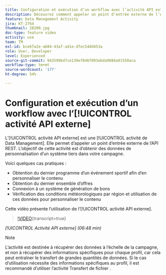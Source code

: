 ```yaml
---
title: Configuration et exécution d’un workflow avec l’activité API externe
description: Découvrez comment appeler un point d’entrée externe de l’API REST pour extraire des données de personnalisation d’un système tiers dans votre campagne.
feature: Data Management Activity
jira: KT-2764
thumbnail: 28200.jpg
doc-type: feature video
activity: use
team: TM
exl-id: bce6fa2e-a684-43af-a41e-dfec54dd453a
role: User, Developer
level: Experienced
source-git-commit: 943599bd7ce139ef846f093ebda9084a91550aca
workflow-type: tm+mt
source-wordcount: '177'
ht-degree: 54%

---
```


# Configuration et exécution d’un workflow avec l’[!UICONTROL activité API externe]

L’[!UICONTROL activité API externe] est une [!UICONTROL activité de Data Management]. Elle permet d’appeler un point d’entrée externe de l’API REST. L’objectif de cette activité est d’obtenir des données de personnalisation d’un système tiers dans votre campagne.

Voici quelques cas pratiques :

* Obtention du dernier programme d’un événement sportif afin d’en personnaliser le contenu
* Obtention du dernier ensemble d’offres
* Connexion à un système de génération de bons
* Vérification des conditions météorologiques par région et utilisation de ces données pour personnaliser le contenu

Cette vidéo présente l’utilisation de l’[!UICONTROL activité API externe].

>[!VIDEO](https://video.tv.adobe.com/v/33117/?learn=on&captions=fre_fr){transcript=true}

*[!UICONTROL Activité API externe] (06:48 min)*

>[!NOTE]
>
>L’activité est destinée à récupérer des données à l’échelle de la campagne, et non à récupérer des informations spécifiques pour chaque profil, car cela peut entraîner le transfert de grandes quantités de données. Si le cas d’utilisation nécessite des informations spécifiques au profil, il est recommandé d’utiliser l’activité Transfert de fichier .
